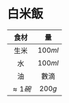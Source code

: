 <style>
article.markdown-section table {
    width: 100%;
}

article.markdown-section table hr {
    margin: revert;
    border: 1px dashed #ccc;
}
</style>

# 白米飯

|     食材     |   量    |
| :----------: | :-----: |
|     生米     | $100ml$ |
|      水      | $100ml$ |
|      油      |  數滴   |
| $\approx1碗$ | $200g$  |
